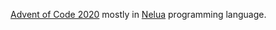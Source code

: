 [Advent of Code 2020](https://adventofcode.com/) mostly in [Nelua](https://nelua.io/) programming language.

